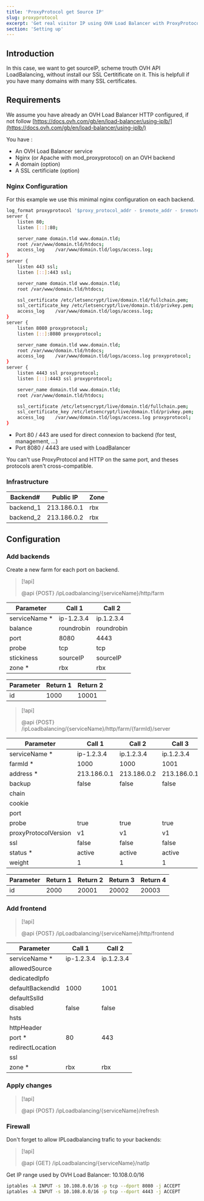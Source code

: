 ```yaml
---
title: 'ProxyProtocol get Source IP'
slug: proxyprotocol
excerpt: 'Get real visitor IP using OVH Load Balancer with ProxyProtocol'
section: 'Setting up'
---
```


## Introduction
In this case, we want to get sourceIP, scheme trouth OVH API LoadBalancing, without install our SSL Certitificate on it. This is helpfull if you have many domains with many SSL certificates.


## Requirements
We assume you have already an OVH Load Balancer HTTP configured, if not follow [https://docs.ovh.com/gb/en/load-balancer/using-iplb/](https://docs.ovh.com/gb/en/load-balancer/using-iplb/)

You have :

- An OVH Load Balancer service
- Nginx (or Apache with mod_proxyprotocol) on an OVH backend
- A domain (option)
- A SSL certificiate (option)


### Nginx Configuration
For this example we use this minimal nginx configuration on each backend.


```bash
log_format proxyprotocol '$proxy_protocol_addr - $remote_addr - $remote_user [$time_local] "$request" $status $body_bytes_sent  "$http_referer" "$http_user_agent" "$request_time"';
server {
    listen 80;
    listen [::]:80;

    server_name domain.tld www.domain.tld;
    root /var/www/domain.tld/htdocs;
    access_log    /var/www/domain.tld/logs/access.log;
}
server {
    listen 443 ssl;
    listen [::]:443 ssl;

    server_name domain.tld www.domain.tld;
    root /var/www/domain.tld/htdocs;

    ssl_certificate /etc/letsencrypt/live/domain.tld/fullchain.pem;
    ssl_certificate_key /etc/letsencrypt/live/domain.tld/privkey.pem;
    access_log    /var/www/domain.tld/logs/access.log;
}
server {
    listen 8080 proxyprotocol;
    listen [::]:8080 proxyprotocol;

    server_name domain.tld www.domain.tld;
    root /var/www/domain.tld/htdocs;
    access_log    /var/www/domain.tld/logs/access.log proxyprotocol;
}
server {
    listen 4443 ssl proxyprotocol;
    listen [::]:4443 ssl proxyprotocol;

    server_name domain.tld www.domain.tld;
    root /var/www/domain.tld/htdocs;

    ssl_certificate /etc/letsencrypt/live/domain.tld/fullchain.pem;
    ssl_certificate_key /etc/letsencrypt/live/domain.tld/privkey.pem;
    access_log    /var/www/domain.tld/logs/access.log proxyprotocol;
}
```

- Port 80 / 443 are used for direct connexion to backend (for test, management, ...)
- Port 8080 / 4443 are used with LoadBalancer

You can't use ProxyProtocol and HTTP on the same port, and theses protocols aren't cross-compatible.


### Infrastructure
|Backend#|Public  IP|Zone|
|---|---|---|
|backend_1|213.186.0.1|rbx|
|backend_2|213.186.0.2|rbx|


## Configuration

### Add backends
Create a new farm for each port on backend.


> [!api]
>
> @api {POST} /ipLoadbalancing/{serviceName}/http/farm
> 
|Parameter|Call 1|Call 2|
|---|---|---|
|serviceName *|ip-1.2.3.4|ip.1.2.3.4|
|balance|roundrobin|roundrobin|
|port|8080|4443|
|probe|tcp|tcp|
|stickiness|sourceIP|sourceIP|
|zone *|rbx|rbx|

|Parameter|Return 1|Return 2|
|---|---|---|
|id|1000|10001|


> [!api]
>
> @api {POST} /ipLoadbalancing/{serviceName}/http/farm/{farmId}/server
> 
|Parameter|Call 1|Call 2|Call 3|Call 4|
|---|---|---|---|---|
|serviceName *|ip-1.2.3.4|ip.1.2.3.4|ip.1.2.3.4|ip.1.2.3.4|
|farmId *|1000|1000|1001|1001|
|address *|213.186.0.1|213.186.0.2|213.186.0.1|213.186.0.2|
|backup|false|false|false|false|
|chain|||||
|cookie|||||
|port|||||
|probe|true|true|true|true|
|proxyProtocolVersion|v1|v1|v1|v1|
|ssl|false|false|false|false|
|status *|active|active|active|active|
|weight|1|1|1|1|

|Parameter|Return 1|Return 2|Return 3|Return 4|
|---|---|---|---|---|
|id|2000|20001|20002|20003|


### Add frontend

> [!api]
>
> @api {POST} /ipLoadbalancing/{serviceName}/http/frontend
> 
|Parameter|Call 1|Call 2|
|---|---|---|
|serviceName *|ip-1.2.3.4|ip.1.2.3.4|
|allowedSource|||
|dedicatedIpfo|||
|defaultBackendId|1000|1001|
|defaultSslId|||
|disabled|false|false|
|hsts|||
|httpHeader|||
|port *|80|443|
|redirectLocation|||
|ssl|||
|zone *|rbx|rbx|


### Apply changes

> [!api]
>
> @api {POST} /ipLoadbalancing/{serviceName}/refresh
> 

### Firewall
Don't forget to allow IPLoadbalancing trafic to your backends:


> [!api]
>
> @api {GET} /ipLoadbalancing/{serviceName}/natIp
> 
Get IP range used by OVH Load Balancer: 10.108.0.0/16


```bash
iptables -A INPUT -s 10.108.0.0/16 -p tcp --dport 8080 -j ACCEPT
iptables -A INPUT -s 10.108.0.0/16 -p tcp --dport 4443 -j ACCEPT
```